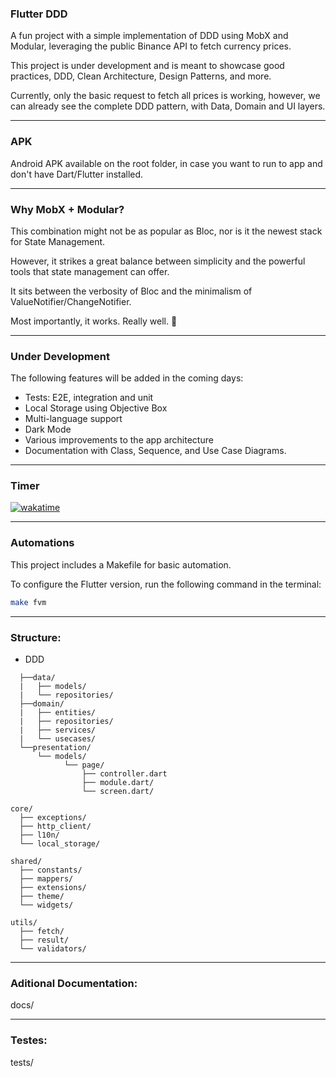 ### Flutter DDD  

A fun project with a simple implementation of DDD using MobX and Modular, leveraging the public Binance API to fetch currency prices.

This project is under development and is meant to showcase good practices, DDD, Clean Architecture, Design Patterns, and more.

Currently, only the basic request to fetch all prices is working, however, we can already see the complete DDD pattern, with Data, Domain and UI layers.

---
### APK
Android APK available on the root folder, in case you want to run to app and don't have Dart/Flutter installed.

---

### Why MobX + Modular?  

This combination might not be as popular as Bloc, nor is it the newest stack for State Management.  

However, it strikes a great balance between simplicity and the powerful tools that state management can offer.

It sits between the verbosity of Bloc and the minimalism of ValueNotifier/ChangeNotifier.  

Most importantly, it works. Really well. 🚀  

---

### Under Development

The following features will be added in the coming days:

- Tests: E2E, integration and unit
- Local Storage using Objective Box
- Multi-language support
- Dark Mode
- Various improvements to the app architecture
- Documentation with Class, Sequence, and Use Case Diagrams.


---

### Timer

[![wakatime](https://wakatime.com/badge/user/81ee337c-1e3d-460c-9004-b1ee1d921524/project/8e57dd84-45a1-4384-80f0-09216746f224.svg)](https://wakatime.com/badge/user/81ee337c-1e3d-460c-9004-b1ee1d921524/project/8e57dd84-45a1-4384-80f0-09216746f224)

---

### Automations  

This project includes a Makefile for basic automation.  

To configure the Flutter version, run the following command in the terminal:  

```sh
make fvm
```

---
### Structure:

- DDD
```
  ├──data/
  |   ├── models/
  |   └── repositories/ 
  ├──domain/
  |   ├── entities/
  |   ├── repositories/
  |   ├── services/
  |   └── usecases/
  └──presentation/
      └── models/
            └── page/
                ├── controller.dart
                ├── module.dart/
                └── screen.dart/

core/
  ├── exceptions/
  ├── http_client/
  ├── l10n/
  └── local_storage/

shared/
  ├── constants/
  ├── mappers/
  ├── extensions/
  ├── theme/
  └── widgets/

utils/
  ├── fetch/
  ├── result/
  └── validators/
```
---
### Aditional Documentation:
docs/

---
### Testes:
tests/